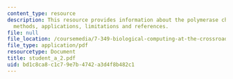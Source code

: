 ```yaml
---
content_type: resource
description: This resource provides information about the polymerase chain reaction,
  methods, applications, limitations and references.
file: null
file_location: /coursemedia/7-349-biological-computing-at-the-crossroads-of-engineering-and-science-spring-2005/bd1c8ca8c1c79e7b4742a3d4f8b482c1_student_a_2.pdf
file_type: application/pdf
resourcetype: Document
title: student_a_2.pdf
uid: bd1c8ca8-c1c7-9e7b-4742-a3d4f8b482c1
---
```

